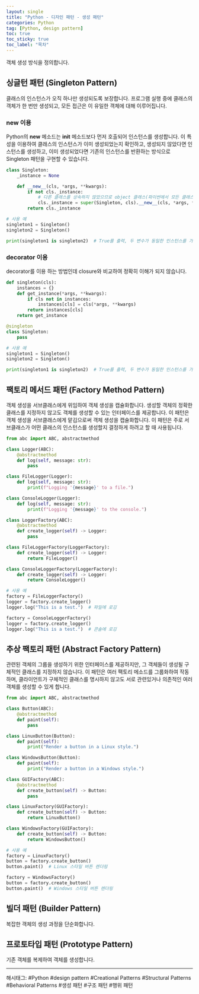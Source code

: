 ```yaml
---
layout: single
title: "Python - 디자인 패턴 - 생성 패턴"
categories: Python
tag: [Python, design pattern]
toc: true
toc_sticky: true
toc_label: "목차"
---
```

객체 생성 방식을 정의합니다.

## 싱글턴 패턴 (Singleton Pattern)

클래스의 인스턴스가 오직 하나만 생성되도록 보장합니다. 프로그램 실행 중에 클래스의 객체가 한 번만 생성되고, 모든 접근은 이 유일한 객체에 대해 이루어집니다.

### __new__ 이용

Python의 __new__ 메소드는 __init__ 메소드보다 먼저 호출되어 인스턴스를 생성합니다. 이 특성을 이용하여 클래스의 인스턴스가 이미 생성되었는지 확인하고, 생성되지 않았다면 인스턴스를 생성하고, 이미 생성되었다면 기존의 인스턴스를 반환하는 방식으로 Singleton 패턴을 구현할 수 있습니다.

```python
class Singleton:
    _instance = None

    def __new__(cls, *args, **kwargs):
        if not cls._instance:
            # 다른 클래스를 상속하지 않았으므로 object 클래스(파이썬에서 모든 클래스의 최상위 부모 클래스)의 __new__ 메소드를 호출
            cls._instance = super(Singleton, cls).__new__(cls, *args, **kwargs)
        return cls._instance

# 사용 예
singleton1 = Singleton()
singleton2 = Singleton()

print(singleton1 is singleton2)  # True를 출력, 두 변수가 동일한 인스턴스를 가리킴
```

### decorator 이용

decorator를 이용 하는 방법인데 closure와 비교하여 정확히 이해가 되지 않습니다.

```python
def singleton(cls):
    instances = {}
    def get_instance(*args, **kwargs):
        if cls not in instances:
            instances[cls] = cls(*args, **kwargs)
        return instances[cls]
    return get_instance

@singleton
class Singleton:
    pass

# 사용 예
singleton1 = Singleton()
singleton2 = Singleton()

print(singleton1 is singleton2)  # True를 출력, 두 변수가 동일한 인스턴스를 가리킴
```

## 팩토리 메서드 패턴 (Factory Method Pattern)

객체 생성을 서브클래스에게 위임하여 객체 생성을 캡슐화합니다. 생성할 객체의 정확한 클래스를 지정하지 않고도 객체를 생성할 수 있는 인터페이스를 제공합니다. 이 패턴은 객체 생성을 서브클래스에게 맡김으로써 객체 생성을 캡슐화합니다. 이 패턴은 주로 서브클래스가 어떤 클래스의 인스턴스를 생성할지 결정하게 하려고 할 때 사용됩니다.

```python
from abc import ABC, abstractmethod

class Logger(ABC):
    @abstractmethod
    def log(self, message: str):
        pass

class FileLogger(Logger):
    def log(self, message: str):
        print(f"Logging '{message}' to a file.")

class ConsoleLogger(Logger):
    def log(self, message: str):
        print(f"Logging '{message}' to the console.")

class LoggerFactory(ABC):
    @abstractmethod
    def create_logger(self) -> Logger:
        pass

class FileLoggerFactory(LoggerFactory):
    def create_logger(self) -> Logger:
        return FileLogger()

class ConsoleLoggerFactory(LoggerFactory):
    def create_logger(self) -> Logger:
        return ConsoleLogger()

# 사용 예
factory = FileLoggerFactory()
logger = factory.create_logger()
logger.log("This is a test.")  # 파일에 로깅

factory = ConsoleLoggerFactory()
logger = factory.create_logger()
logger.log("This is a test.")  # 콘솔에 로깅
```

## 추상 팩토리 패턴 (Abstract Factory Pattern)

관련된 객체의 그룹을 생성하기 위한 인터페이스를 제공하지만, 그 객체들이 생성될 구체적인 클래스를 지정하지 않습니다. 이 패턴은 여러 팩토리 메소드를 그룹화하여 작동하며, 클라이언트가 구체적인 클래스를 명시하지 않고도 서로 관련있거나 의존적인 여러 객체를 생성할 수 있게 합니다.

```python
from abc import ABC, abstractmethod

class Button(ABC):
    @abstractmethod
    def paint(self):
        pass

class LinuxButton(Button):
    def paint(self):
        print("Render a button in a Linux style.")

class WindowsButton(Button):
    def paint(self):
        print("Render a button in a Windows style.")

class GUIFactory(ABC):
    @abstractmethod
    def create_button(self) -> Button:
        pass

class LinuxFactory(GUIFactory):
    def create_button(self) -> Button:
        return LinuxButton()

class WindowsFactory(GUIFactory):
    def create_button(self) -> Button:
        return WindowsButton()

# 사용 예
factory = LinuxFactory()
button = factory.create_button()
button.paint()  # Linux 스타일 버튼 렌더링

factory = WindowsFactory()
button = factory.create_button()
button.paint()  # Windows 스타일 버튼 렌더링
```

## 빌더 패턴 (Builder Pattern)

복잡한 객체의 생성 과정을 단순화합니다.

## 프로토타입 패턴 (Prototype Pattern)

기존 객체를 복제하여 객체를 생성합니다.

---

해시태그: #Python #design pattern #Creational Patterns #Structural Patterns #Behavioral Patterns #생성 패턴 #구조 패턴 #행위 패턴
